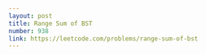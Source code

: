 ```yaml
---
layout: post
title: Range Sum of BST
number: 938
link: https://leetcode.com/problems/range-sum-of-bst
---
```

